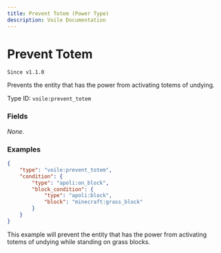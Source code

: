 ```yaml
---
title: Prevent Totem (Power Type)
description: Voile Documentation
---
```


# Prevent Totem

`Since v1.1.0`

Prevents the entity that has the power from activating totems of undying.

Type ID: `voile:prevent_totem`

### Fields

*None.*

### Examples

```json
{
    "type": "voile:prevent_totem",
    "condition": {
        "type": "apoli:on_block",
        "block_condition": {
            "type": "apoli:block",
            "block": "minecraft:grass_block"
        }
    }
}
```

This example will prevent the entity that has the power from activating totems of undying while standing on grass blocks.